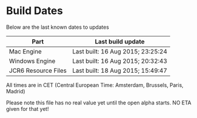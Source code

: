 # Build Dates

Below are the last known dates to updates

Part | Last build update
-----|-----
Mac Engine | Last built: 16 Aug 2015; 23:25:24
Windows Engine | Last built: 16 Aug 2015; 20:32:43
JCR6 Resource Files | Last built: 18 Aug 2015; 15:49:47
All times are in CET (Central European Time: Amsterdam, Brussels, Paris, Madrid)


Please note this file has no real value yet until the open alpha starts. NO ETA given for that yet!
